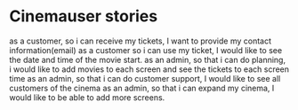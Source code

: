 # Cinemauser stories

as a customer, so i can receive my tickets, I want to provide my contact information(email)
as a customer so i can use my ticket, I would like to see the date and time of the movie start.
as an admin, so that i can do planning, i would like to add movies to each screen and see the tickets to each screen time
as an admin, so that i can do customer support, I would like to see all customers of the cinema
as an admin, so that i can expand my cinema, I would like to be able to add more screens.

